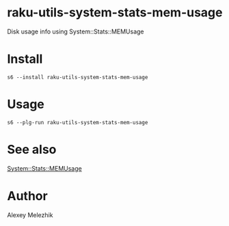 # raku-utils-system-stats-mem-usage

Disk usage info using System::Stats::MEMUsage

# Install

    s6 --install raku-utils-system-stats-mem-usage

# Usage

    s6 --plg-run raku-utils-system-stats-mem-usage

# See also

[System::Stats::MEMUsage](https://github.com/ramiroencinas/System-Stats-MemUsage)

# Author

Alexey Melezhik
